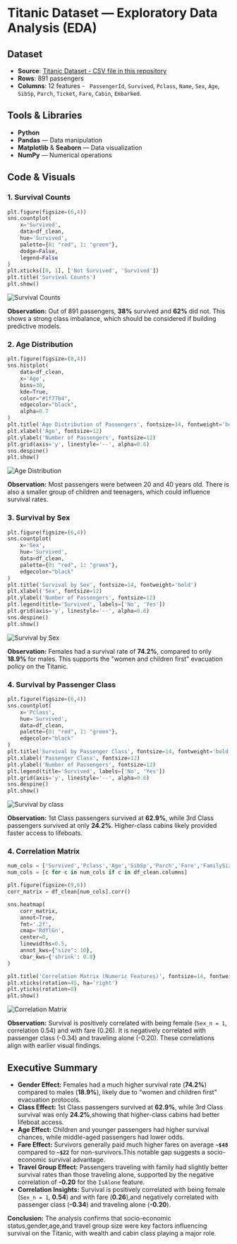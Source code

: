 # Titanic Dataset — Exploratory Data Analysis (EDA)

## Dataset  
- **Source**: [Titanic Dataset - CSV file in this repository](train.csv)  
- **Rows**: 891 passengers
-  **Columns**: 12 features -  ` PassengerId`, `Survived`, `Pclass`, `Name`, `Sex`, `Age`, `SibSp`, `Parch`, `Ticket`, `Fare`, `Cabin`, `Embarked`.

##  Tools & Libraries  
- **Python**  
- **Pandas** — Data manipulation  
- **Matplotlib** & **Seaborn** — Data visualization  
- **NumPy** — Numerical operations  


## Code & Visuals  
### 1. Survival Counts
```python
plt.figure(figsize=(6,4))
sns.countplot(
    x='Survived',
    data=df_clean,
    hue='Survived',             
    palette={0: "red", 1: "green"},
    dodge=False,              
    legend=False
)
plt.xticks([0, 1], ['Not Survived', 'Survived'])
plt.title('Survival Counts')
plt.show()
```
![Survival Counts](https://github.com/jananiii18/Exploratory-Data-Analysis-EDA-/blob/e701629757b98fc708992a7ff3f1482eb0d02d19/SurvivalCounts.png)

**Observation:** Out of 891 passengers, **38%** survived and **62%** did not. This shows a strong class imbalance, which should be considered if building predictive models.

### 2. Age Distribution
```python
plt.figure(figsize=(8,4))
sns.histplot(
    data=df_clean,
    x='Age',
    bins=30,
    kde=True,
    color="#1f77b4",          
    edgecolor="black",        
    alpha=0.7                 
)
plt.title('Age Distribution of Passengers', fontsize=14, fontweight='bold')
plt.xlabel('Age', fontsize=12)
plt.ylabel('Number of Passengers', fontsize=12)
plt.grid(axis='y', linestyle='--', alpha=0.6) 
sns.despine() 
plt.show()
```
![Age Distribution](https://github.com/jananiii18/Exploratory-Data-Analysis-EDA-/blob/3ff513ff1ee361d8e683b82682c89ebe471b2ebe/AgeDistributionofPassengers.png)

**Observation:** Most passengers were between 20 and 40 years old. There is also a smaller group of children and teenagers, which could influence survival rates.

### 3. Survival by Sex
```python
plt.figure(figsize=(6,4))
sns.countplot(
    x='Sex',
    hue='Survived',
    data=df_clean,
    palette={0: "red", 1: "green"}, 
    edgecolor="black"
)
plt.title('Survival by Sex', fontsize=14, fontweight='bold')
plt.xlabel('Sex', fontsize=12)
plt.ylabel('Number of Passengers', fontsize=12)
plt.legend(title='Survived', labels=['No', 'Yes'])
plt.grid(axis='y', linestyle='--', alpha=0.6)
sns.despine()
plt.show()
```
![Survival by Sex](https://github.com/jananiii18/Exploratory-Data-Analysis-EDA-/blob/3ff513ff1ee361d8e683b82682c89ebe471b2ebe/SurvivalbySex.png)

**Observation:** Females had a survival rate of **74.2%**, compared to only **18.9%** for males. This supports the "women and children first" evacuation policy on the Titanic.

### 4. Survival by Passenger Class
```python
plt.figure(figsize=(6,4))
sns.countplot(
    x='Pclass',
    hue='Survived',
    data=df_clean,
    palette={0: "red", 1: "green"},  
    edgecolor="black"
)
plt.title('Survival by Passenger Class', fontsize=14, fontweight='bold')
plt.xlabel('Passenger Class', fontsize=12)
plt.ylabel('Number of Passengers', fontsize=12)
plt.legend(title='Survived', labels=['No', 'Yes'])
plt.grid(axis='y', linestyle='--', alpha=0.6)
sns.despine()
plt.show()
```
![Survival by class](https://github.com/jananiii18/Exploratory-Data-Analysis-EDA-/blob/f930b265a4b48561a141c7d6e07d71e59c2d2bed/SurvivalbyPassengerClass.png)

**Observation:** 1st Class passengers survived at **62.9%**, while 3rd Class passengers survived at only **24.2%**. Higher-class cabins likely provided faster access to lifeboats.

### 4. Correlation Matrix
```python
num_cols = ['Survived','Pclass','Age','SibSp','Parch','Fare','FamilySize','IsAlone','Sex_n']
num_cols = [c for c in num_cols if c in df_clean.columns]

plt.figure(figsize=(9,6))
corr_matrix = df_clean[num_cols].corr()

sns.heatmap(
    corr_matrix,
    annot=True,             
    fmt='.2f',              
    cmap='RdYlGn',           
    center=0,                
    linewidths=0.5,           
    annot_kws={"size": 10},  
    cbar_kws={'shrink': 0.8} 
)

plt.title('Correlation Matrix (Numeric Features)', fontsize=14, fontweight='bold')
plt.xticks(rotation=45, ha='right')
plt.yticks(rotation=0)
plt.show()
```
![Correlation Matrix](https://github.com/jananiii18/Exploratory-Data-Analysis-EDA-/blob/3ff513ff1ee361d8e683b82682c89ebe471b2ebe/CorrelationMatrix.png)

**Observation:** Survival is positively correlated with being female (`Sex_n = 1`, correlation 0.54) and with fare (0.26). It is negatively correlated with passenger class (-0.34) and traveling alone (-0.20). These correlations align with earlier visual findings.


## Executive Summary

- **Gender Effect:** Females had a much higher survival rate (**74.2%**) compared to males (**18.9%**), likely due to "women and children first" evacuation protocols.
- **Class Effect:** 1st Class passengers survived at **62.9%**, while 3rd Class survival was only **24.2%**,showing that higher-class cabins had better lifeboat access.
- **Age Effect:** Children and younger passengers had higher survival chances, while middle-aged passengers had lower odds.
- **Fare Effect:** Survivors generally paid much higher fares on average **`~$48`** compared to **`~$22`** for non-survivors.This notable gap suggests a socio-economic survival advantage.
- **Travel Group Effect:** Passengers traveling with family had slightly better survival rates than those traveling alone, supported by the negative correlation of **-0.20** for the `IsAlone` feature.
- **Correlation Insights:** Survival is positively correlated with being female (`Sex_n = 1`, **0.54**) and with fare (**0.26**),and negatively correlated with passenger class (**-0.34**) and traveling alone (**-0.20**).

**Conclusion:** The analysis confirms that socio-economic status,gender,age,and travel group size were key factors influencing survival on the Titanic, with wealth and cabin class playing a major role.
